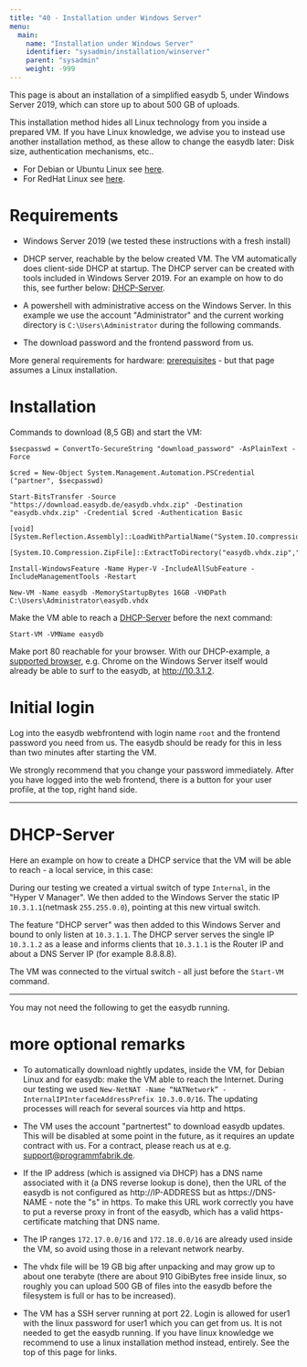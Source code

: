 ```yaml
---
title: "40 - Installation under Windows Server"
menu:
  main:
    name: "Installation under Windows Server"
    identifier: "sysadmin/installation/winserver"
    parent: "sysadmin"
    weight: -999
---
```


This page is about an installation of a simplified easydb 5, under Windows Server 2019, which can store up to about 500 GB of uploads.

This installation method hides all Linux technology from you inside a prepared VM. If you have Linux knowledge, we advise you to instead use another installation method, as these allow to change the easydb later: Disk size, authentication mechanisms, etc..
* For Debian or Ubuntu Linux see [here](../).
* For RedHat Linux see [here](../redhat).

# Requirements

- Windows Server 2019 (we tested these instructions with a fresh install)

- DHCP server, reachable by the below created VM. The VM automatically does client-side DHCP at startup. The DHCP server can be created with tools included in Windows Server 2019. For an example on how to do this, see further below: [DHCP-Server](#dhcp-server).

- A powershell with administrative access on the Windows Server. In this example we use the account "Administrator" and the current working directory is `C:\Users\Administrator` during the following commands.

- The download password and the frontend password from us.

More general requirements for hardware: [prerequisites](../../requirements/#hardware) - but that page assumes a Linux installation.

# Installation

Commands to download (8,5 GB) and start the VM:

```
$secpasswd = ConvertTo-SecureString "download_password" -AsPlainText -Force
```

```
$cred = New-Object System.Management.Automation.PSCredential ("partner", $secpasswd)

Start-BitsTransfer -Source "https://download.easydb.de/easydb.vhdx.zip" -Destination "easydb.vhdx.zip" -Credential $cred -Authentication Basic

[void][System.Reflection.Assembly]::LoadWithPartialName("System.IO.compression.filesystem")

[System.IO.Compression.ZipFile]::ExtractToDirectory("easydb.vhdx.zip",".")

Install-WindowsFeature -Name Hyper-V -IncludeAllSubFeature -IncludeManagementTools -Restart

New-VM -Name easydb -MemoryStartupBytes 16GB -VHDPath C:\Users\Administrator\easydb.vhdx
```

Make the VM able to reach a [DHCP-Server](#dhcp-server) before the next command:

```
Start-VM -VMName easydb
```

Make port 80 reachable for your browser. With our DHCP-example, a [supported browser](https://docs.easydb.de/en/#web-browser), e.g. Chrome on the Windows Server itself would already be able to surf to the easydb, at http://10.3.1.2.

# Initial login

Log into the easydb webfrontend with login name `root` and the frontend password you need from us. The easydb should be ready for this in less than two minutes after starting the VM.

We strongly recommend that you change your password immediately. After you have logged into the web frontend, there is a button for your user profile, at the top, right hand side.

---

# DHCP-Server

Here an example on how to create a DHCP service that the VM will be able to reach - a local service, in this case:

During our testing we created a virtual switch of type `Internal`, in the "Hyper V Manager". We then added to the Windows Server the static IP `10.3.1.1`(netmask `255.255.0.0`), pointing at this new virtual switch.

The feature "DHCP server" was then added to this Windows Server and bound to only listen at `10.3.1.1`. The DHCP server serves the single IP `10.3.1.2` as a lease and informs clients that `10.3.1.1` is the Router IP and about a DNS Server IP (for example 8.8.8.8).

The VM was connected to the virtual switch - all just before the `Start-VM` command.

---

You may not need the following to get the easydb running.

# more optional remarks

- To automatically download nightly updates, inside the VM, for Debian Linux and for easydb: make the VM able to reach the Internet. During our testing we used `New-NetNAT -Name “NATNetwork” -InternalIPInterfaceAddressPrefix 10.3.0.0/16`. The updating processes will reach for several sources via http and https.

- The VM uses the account "partnertest" to download easydb updates. This will be disabled at some point in the future, as it requires an update contract with us. For a contract, please reach us at e.g. support@programmfabrik.de.

- If the IP address (which is assigned via DHCP) has a DNS name associated with it (a DNS reverse lookup is done), then the URL of the easydb is not configured as http://IP-ADDRESS but as https://DNS-NAME - note the "s" in https. To make this URL work correctly you have to put a reverse proxy in front of the easydb, which has a valid https-certificate matching that DNS name.

- The IP ranges `172.17.0.0/16` and `172.18.0.0/16` are already used inside the VM, so avoid using those in a relevant network nearby.

- The vhdx file will be 19 GB big after unpacking and may grow up to about one terabyte (there are about 910 GibiBytes free inside linux, so roughly you can upload 500 GB of files into the easydb before the filesystem is full or has to be increased).

- The VM has a SSH server running at port 22. Login is allowed for user1 with the linux password for user1 which you can get from us. It is not needed to get the easydb running. If you have linux knowledge we recommend to use a linux installation method instead, entirely. See the top of this page for links.

